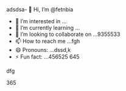 adsdsa- 👋 Hi, I’m @fetnbia
- 👀 I’m interested in ...
- 🌱 I’m currently learning ...
- 💞️ I’m looking to collaborate on ...9355533
- 📫 How to reach me ...fgh
- 😄 Pronouns: ...dssd,k
- ⚡ Fun fact: ...456525
645
<!---54asds545
fetnbia/fetnbia is a ✨ special ✨ reposisdftory besdfcause its `README.md` (this f543543ile) appears on your GitHub profile.
You can click the Preview link to take a look at yo53ur changes.653
--->dfg
365
